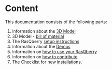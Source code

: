 # Content

This documentation consists of the following parts:

1. Information about the [3D Model](./3DModel.md) 
1. 3D Model - [bill of material](./3DModel_BillOfMaterials.md)
1. The RasQberry [setup instructions](./RasQberry_Setup.md)
1. Information about the [Demos](./RasQberry_Demos.md)
1. Information on [how to use your RasQberry](./HowToUse.md)
1. Information on [how to contribute](./HowToContribute.md)
1. The [Checklist](./RasQberry_checklist) for new installations.